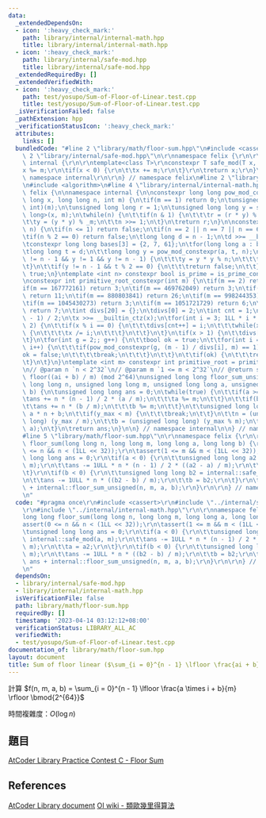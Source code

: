 ```yaml
---
data:
  _extendedDependsOn:
  - icon: ':heavy_check_mark:'
    path: library/internal/internal-math.hpp
    title: library/internal/internal-math.hpp
  - icon: ':heavy_check_mark:'
    path: library/internal/safe-mod.hpp
    title: library/internal/safe-mod.hpp
  _extendedRequiredBy: []
  _extendedVerifiedWith:
  - icon: ':heavy_check_mark:'
    path: test/yosupo/Sum-of-Floor-of-Linear.test.cpp
    title: test/yosupo/Sum-of-Floor-of-Linear.test.cpp
  _isVerificationFailed: false
  _pathExtension: hpp
  _verificationStatusIcon: ':heavy_check_mark:'
  attributes:
    links: []
  bundledCode: "#line 2 \"library/math/floor-sum.hpp\"\n#include <cassert>\r\n#line\
    \ 2 \"library/internal/safe-mod.hpp\"\n\r\nnamespace felix {\r\n\r\nnamespace\
    \ internal {\r\n\r\ntemplate<class T>\r\nconstexpr T safe_mod(T x, T m) {\r\n\t\
    x %= m;\r\n\tif(x < 0) {\r\n\t\tx += m;\r\n\t}\r\n\treturn x;\r\n}\r\n\r\n} //\
    \ namespace internal\r\n\r\n} // namespace felix\n#line 2 \"library/internal/internal-math.hpp\"\
    \n#include <algorithm>\n#line 4 \"library/internal/internal-math.hpp\"\n\nnamespace\
    \ felix {\n\nnamespace internal {\n\nconstexpr long long pow_mod_constexpr(long\
    \ long x, long long n, int m) {\n\tif(m == 1) return 0;\n\tunsigned int _m = (unsigned\
    \ int)(m);\n\tunsigned long long r = 1;\n\tunsigned long long y = safe_mod<long\
    \ long>(x, m);\n\twhile(n) {\n\t\tif(n & 1) {\n\t\t\tr = (r * y) % _m;\n\t\t}\n\
    \t\ty = (y * y) % _m;\n\t\tn >>= 1;\n\t}\n\treturn r;\n}\n\nconstexpr bool is_prime_constexpr(int\
    \ n) {\n\tif(n <= 1) return false;\n\tif(n == 2 || n == 7 || n == 61) return true;\n\
    \tif(n % 2 == 0) return false;\n\tlong long d = n - 1;\n\td >>= __builtin_ctzll(d);\n\
    \tconstexpr long long bases[3] = {2, 7, 61};\n\tfor(long long a : bases) {\n\t\
    \tlong long t = d;\n\t\tlong long y = pow_mod_constexpr(a, t, n);\n\t\twhile(t\
    \ != n - 1 && y != 1 && y != n - 1) {\n\t\t\ty = y * y % n;\n\t\t\tt <<= 1;\n\t\
    \t}\n\t\tif(y != n - 1 && t % 2 == 0) {\n\t\t\treturn false;\n\t\t}\n\t}\n\treturn\
    \ true;\n}\ntemplate <int n> constexpr bool is_prime = is_prime_constexpr(n);\n\
    \nconstexpr int primitive_root_constexpr(int m) {\n\tif(m == 2) return 1;\n\t\
    if(m == 167772161) return 3;\n\tif(m == 469762049) return 3;\n\tif(m == 754974721)\
    \ return 11;\n\tif(m == 880803841) return 26;\n\tif(m == 998244353) return 3;\n\
    \tif(m == 1045430273) return 3;\n\tif(m == 1051721729) return 6;\n\tif(m == 1053818881)\
    \ return 7;\n\tint divs[20] = {};\n\tdivs[0] = 2;\n\tint cnt = 1;\n\tint x = (m\
    \ - 1) / 2;\n\tx >>= __builtin_ctz(x);\n\tfor(int i = 3; 1LL * i * i <= x; i +=\
    \ 2) {\n\t\tif(x % i == 0) {\n\t\t\tdivs[cnt++] = i;\n\t\t\twhile(x % i == 0)\
    \ {\n\t\t\t\tx /= i;\n\t\t\t}\n\t\t}\n\t}\n\tif(x > 1) {\n\t\tdivs[cnt++] = x;\n\
    \t}\n\tfor(int g = 2;; g++) {\n\t\tbool ok = true;\n\t\tfor(int i = 0; i < cnt;\
    \ i++) {\n\t\t\tif(pow_mod_constexpr(g, (m - 1) / divs[i], m) == 1) {\n\t\t\t\t\
    ok = false;\n\t\t\t\tbreak;\n\t\t\t}\n\t\t}\n\t\tif(ok) {\n\t\t\treturn g;\n\t\
    \t}\n\t}\n}\ntemplate <int m> constexpr int primitive_root = primitive_root_constexpr(m);\n\
    \n// @param n `n < 2^32`\n// @param m `1 <= m < 2^32`\n// @return sum_{i=0}^{n-1}\
    \ floor((ai + b) / m) (mod 2^64)\nunsigned long long floor_sum_unsigned(unsigned\
    \ long long n, unsigned long long m, unsigned long long a, unsigned long long\
    \ b) {\n\tunsigned long long ans = 0;\n\twhile(true) {\n\t\tif(a >= m) {\n\t\t\
    \tans += n * (n - 1) / 2 * (a / m);\n\t\t\ta %= m;\n\t\t}\n\t\tif(b >= m) {\n\t\
    \t\tans += n * (b / m);\n\t\t\tb %= m;\n\t\t}\n\t\tunsigned long long y_max =\
    \ a * n + b;\n\t\tif(y_max < m) {\n\t\t\tbreak;\n\t\t}\n\t\tn = (unsigned long\
    \ long) (y_max / m);\n\t\tb = (unsigned long long) (y_max % m);\n\t\tstd::swap(m,\
    \ a);\n\t}\n\treturn ans;\n}\n\n} // namespace internal\n\n} // namespace felix\n\
    #line 5 \"library/math/floor-sum.hpp\"\n\r\nnamespace felix {\r\n\r\nlong long\
    \ floor_sum(long long n, long long m, long long a, long long b) {\r\n\tassert(0\
    \ <= n && n < (1LL << 32));\r\n\tassert(1 <= m && m < (1LL << 32));\r\n\tunsigned\
    \ long long ans = 0;\r\n\tif(a < 0) {\r\n\t\tunsigned long long a2 = internal::safe_mod(a,\
    \ m);\r\n\t\tans -= 1ULL * n * (n - 1) / 2 * ((a2 - a) / m);\r\n\t\ta = a2;\r\n\
    \t}\r\n\tif(b < 0) {\r\n\t\tunsigned long long b2 = internal::safe_mod(b, m);\r\
    \n\t\tans -= 1ULL * n * ((b2 - b) / m);\r\n\t\tb = b2;\r\n\t}\r\n\treturn ans\
    \ + internal::floor_sum_unsigned(n, m, a, b);\r\n}\r\n\r\n} // namespace felix\r\
    \n"
  code: "#pragma once\r\n#include <cassert>\r\n#include \"../internal/safe-mod.hpp\"\
    \r\n#include \"../internal/internal-math.hpp\"\r\n\r\nnamespace felix {\r\n\r\n\
    long long floor_sum(long long n, long long m, long long a, long long b) {\r\n\t\
    assert(0 <= n && n < (1LL << 32));\r\n\tassert(1 <= m && m < (1LL << 32));\r\n\
    \tunsigned long long ans = 0;\r\n\tif(a < 0) {\r\n\t\tunsigned long long a2 =\
    \ internal::safe_mod(a, m);\r\n\t\tans -= 1ULL * n * (n - 1) / 2 * ((a2 - a) /\
    \ m);\r\n\t\ta = a2;\r\n\t}\r\n\tif(b < 0) {\r\n\t\tunsigned long long b2 = internal::safe_mod(b,\
    \ m);\r\n\t\tans -= 1ULL * n * ((b2 - b) / m);\r\n\t\tb = b2;\r\n\t}\r\n\treturn\
    \ ans + internal::floor_sum_unsigned(n, m, a, b);\r\n}\r\n\r\n} // namespace felix\r\
    \n"
  dependsOn:
  - library/internal/safe-mod.hpp
  - library/internal/internal-math.hpp
  isVerificationFile: false
  path: library/math/floor-sum.hpp
  requiredBy: []
  timestamp: '2023-04-14 03:12:12+08:00'
  verificationStatus: LIBRARY_ALL_AC
  verifiedWith:
  - test/yosupo/Sum-of-Floor-of-Linear.test.cpp
documentation_of: library/math/floor-sum.hpp
layout: document
title: Sum of floor linear ($\sum_{i = 0}^{n - 1} \lfloor \frac{ai + b}{m} \rfloor$)
---
```


計算 $f(n, m, a, b) = \sum_{i = 0}^{n - 1} \lfloor \frac{a \times i + b}{m} \rfloor \bmod{2^{64}}$

時間複雜度：$O(\log n)$

## 題目
[AtCoder Library Practice Contest C - Floor Sum](https://atcoder.jp/contests/practice2/tasks/practice2_c)

## References
[AtCoder Library document](https://atcoder.github.io/ac-library/production/document_en/math.html)
[OI wiki - 類歐幾里得算法](https://oi-wiki.org/math/number-theory/euclidean/)
